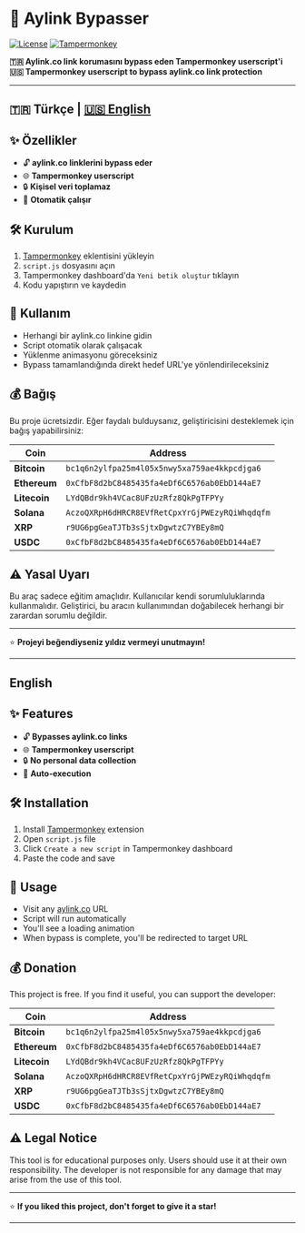 # 🚀 Aylink Bypasser

[![License](https://img.shields.io/badge/License-MIT-red.svg)](https://github.com/alperdev/aylink-bypasser)
[![Tampermonkey](https://img.shields.io/badge/Tampermonkey-Compatible-green.svg)](https://tampermonkey.net)

**🇹🇷 Aylink.co link korumasını bypass eden Tampermonkey userscript'i**  
**🇺🇸 Tampermonkey userscript to bypass aylink.co link protection**

---

## 🇹🇷 Türkçe | [🇺🇸 English](#english)

## ✨ Özellikler

-   🔓 **aylink.co linklerini bypass eder**
-   🌐 **Tampermonkey userscript**
-   🔒 **Kişisel veri toplamaz**
-   🚀 **Otomatik çalışır**

## 🛠 Kurulum

1. [Tampermonkey](https://tampermonkey.net) eklentisini yükleyin
2. `script.js` dosyasını açın
3. Tampermonkey dashboard'da `Yeni betik oluştur` tıklayın
4. Kodu yapıştırın ve kaydedin

## 🚀 Kullanım

-   Herhangi bir aylink.co linkine gidin
-   Script otomatik olarak çalışacak
-   Yüklenme animasyonu göreceksiniz
-   Bypass tamamlandığında direkt hedef URL'ye yönlendirileceksiniz

## 💰 Bağış

Bu proje ücretsizdir. Eğer faydalı bulduysanız, geliştiricisini desteklemek için bağış yapabilirsiniz:

| Coin         | Address                                        |
| ------------ | ---------------------------------------------- |
| **Bitcoin**  | `bc1q6n2ylfpa25m4l05x5nwy5xa759ae4kkpcdjga6`   |
| **Ethereum** | `0xCfbF8d2bC8485435fa4eDf6C6576ab0EbD144aE7`   |
| **Litecoin** | `LYdQBdr9kh4VCac8UFzUzRfz8QkPgTFPYy`           |
| **Solana**   | `AczoQXRpH6dHRCR8EVfRetCpxYrGjPWEzyRQiWhqdqfm` |
| **XRP**      | `r9UG6pgGeaTJTb3sSjtxDgwtzC7YBEy8mQ`           |
| **USDC**     | `0xCfbF8d2bC8485435fa4eDf6C6576ab0EbD144aE7`   |

## ⚠️ Yasal Uyarı

Bu araç sadece eğitim amaçlıdır. Kullanıcılar kendi sorumluluklarında kullanmalıdır. Geliştirici, bu aracın kullanımından doğabilecek herhangi bir zarardan sorumlu değildir.

---

⭐ **Projeyi beğendiyseniz yıldız vermeyi unutmayın!**

---

## English

## ✨ Features

-   🔓 **Bypasses aylink.co links**
-   🌐 **Tampermonkey userscript**
-   🔒 **No personal data collection**
-   🚀 **Auto-execution**

## 🛠 Installation

1. Install [Tampermonkey](https://tampermonkey.net) extension
2. Open `script.js` file
3. Click `Create a new script` in Tampermonkey dashboard
4. Paste the code and save

## 🚀 Usage

-   Visit any [aylink.co](https://aylink.co/Gq84Vc) URL
-   Script will run automatically
-   You'll see a loading animation
-   When bypass is complete, you'll be redirected to target URL

## 💰 Donation

This project is free. If you find it useful, you can support the developer:

| Coin         | Address                                        |
| ------------ | ---------------------------------------------- |
| **Bitcoin**  | `bc1q6n2ylfpa25m4l05x5nwy5xa759ae4kkpcdjga6`   |
| **Ethereum** | `0xCfbF8d2bC8485435fa4eDf6C6576ab0EbD144aE7`   |
| **Litecoin** | `LYdQBdr9kh4VCac8UFzUzRfz8QkPgTFPYy`           |
| **Solana**   | `AczoQXRpH6dHRCR8EVfRetCpxYrGjPWEzyRQiWhqdqfm` |
| **XRP**      | `r9UG6pgGeaTJTb3sSjtxDgwtzC7YBEy8mQ`           |
| **USDC**     | `0xCfbF8d2bC8485435fa4eDf6C6576ab0EbD144aE7`   |

## ⚠️ Legal Notice

This tool is for educational purposes only. Users should use it at their own responsibility. The developer is not responsible for any damage that may arise from the use of this tool.

---

⭐ **If you liked this project, don't forget to give it a star!**

---
